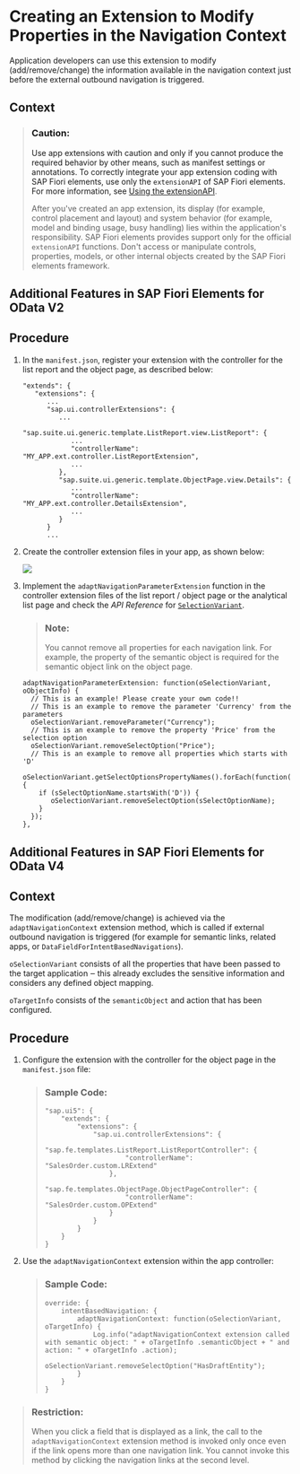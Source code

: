 <!-- loio199a496c5fa544dfbe134b53eaba092e -->

# Creating an Extension to Modify Properties in the Navigation Context

Application developers can use this extension to modify \(add/remove/change\) the information available in the navigation context just before the external outbound navigation is triggered.



<a name="loio199a496c5fa544dfbe134b53eaba092e__context_xjp_k22_scb"/>

## Context

> ### Caution:  
> Use app extensions with caution and only if you cannot produce the required behavior by other means, such as manifest settings or annotations. To correctly integrate your app extension coding with SAP Fiori elements, use only the `extensionAPI` of SAP Fiori elements. For more information, see [Using the extensionAPI](using-the-extensionapi-bd2994b.md).
> 
> After you've created an app extension, its display \(for example, control placement and layout\) and system behavior \(for example, model and binding usage, busy handling\) lies within the application's responsibility. SAP Fiori elements provides support only for the official `extensionAPI` functions. Don't access or manipulate controls, properties, models, or other internal objects created by the SAP Fiori elements framework.

 <a name="task_u52_ds1_34b"/>

<!-- task\_u52\_ds1\_34b -->

## Additional Features in SAP Fiori Elements for OData V2



<a name="task_u52_ds1_34b__steps_m2p_gs1_34b"/>

## Procedure

1.  In the `manifest.json`, register your extension with the controller for the list report and the object page, as described below:

    ```
    "extends": {
       "extensions": {
          ... 
          "sap.ui.controllerExtensions": { 
             ...
             "sap.suite.ui.generic.template.ListReport.view.ListReport": { 
                ... 
                "controllerName": "MY_APP.ext.controller.ListReportExtension",
                ...
             },
             "sap.suite.ui.generic.template.ObjectPage.view.Details": {
                ...
                "controllerName": "MY_APP.ext.controller.DetailsExtension",
                ...
             }
          } 
          ...
    
    ```

2.  Create the controller extension files in your app, as shown below:

     ![](images/Controller_Extension_4303c97.png) 

3.  Implement the `adaptNavigationParameterExtension` function in the controller extension files of the list report / object page or the analytical list page and check the *API Reference* for [`SelectionVariant`](https://ui5.sap.com/#/api/sap.ui.generic.app.navigation.service.SelectionVariant/overview).

    > ### Note:  
    > You cannot remove all properties for each navigation link. For example, the property of the semantic object is required for the semantic object link on the object page.

    ```
    adaptNavigationParameterExtension: function(oSelectionVariant, oObjectInfo) {
      // This is an example! Please create your own code!!
      // This is an example to remove the parameter 'Currency' from the parameters
      oSelectionVariant.removeParameter("Currency");
      // This is an example to remove the property 'Price' from the selection option
      oSelectionVariant.removeSelectOption("Price");
      // This is an example to remove all properties which starts with 'D'
      oSelectionVariant.getSelectOptionsPropertyNames().forEach(function(sSelectOptionName){
        if (sSelectOptionName.startsWith('D')) {
           oSelectionVariant.removeSelectOption(sSelectOptionName);
        }
      });
    },
    
    ```


 <a name="task_yb4_1s1_34b"/>

<!-- task\_yb4\_1s1\_34b -->

## Additional Features in SAP Fiori Elements for OData V4



<a name="task_yb4_1s1_34b__context_p3h_bs1_34b"/>

## Context

The modification \(add/remove/change\) is achieved via the `adaptNavigationContext` extension method, which is called if external outbound navigation is triggered \(for example for semantic links, related apps, or `DataFieldForIntentBasedNavigations`\).

`oSelectionVariant` consists of all the properties that have been passed to the target application ‒ this already excludes the sensitive information and considers any defined object mapping.

`oTargetInfo` consists of the `semanticObject` and action that has been configured.



<a name="task_yb4_1s1_34b__steps_p5r_32h_34b"/>

## Procedure

1.  Configure the extension with the controller for the object page in the `manifest.json` file:

    > ### Sample Code:  
    > ```
    > "sap.ui5": {
    >     "extends": {
    >         "extensions": {
    >             "sap.ui.controllerExtensions": {
    >                 "sap.fe.templates.ListReport.ListReportController": {
    >                     "controllerName": "SalesOrder.custom.LRExtend"
    >                 },
    >                 "sap.fe.templates.ObjectPage.ObjectPageController": {
    >                     "controllerName": "SalesOrder.custom.OPExtend"
    >                 }
    >             }
    >         }
    >     }
    > }
    > ```

2.  Use the `adaptNavigationContext` extension within the app controller:

    > ### Sample Code:  
    > ```
    > override: {
    >     intentBasedNavigation: {
    >         adaptNavigationContext: function(oSelectionVariant, oTargetInfo) {
    >             Log.info("adaptNavigationContext extension called with semantic object: " + oTargetInfo .semanticObject + " and action: " + oTargetInfo .action);
    >             oSelectionVariant.removeSelectOption("HasDraftEntity");
    >         }
    >     }
    > }
    > ```


 <a name="concept_br3_gdr_gwb"/>

<!-- concept\_br3\_gdr\_gwb -->

### 

> ### Restriction:  
> When you click a field that is displayed as a link, the call to the `adaptNavigationContext` extension method is invoked only once even if the link opens more than one navigation link. You cannot invoke this method by clicking the navigation links at the second level.

